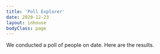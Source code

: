 ```yaml
---
title: 'Poll Explorer'
date: 2020-12-23
layout: inhouse
bodyClass: page
---
```


We conducted a poll of people on date. Here are the results.

